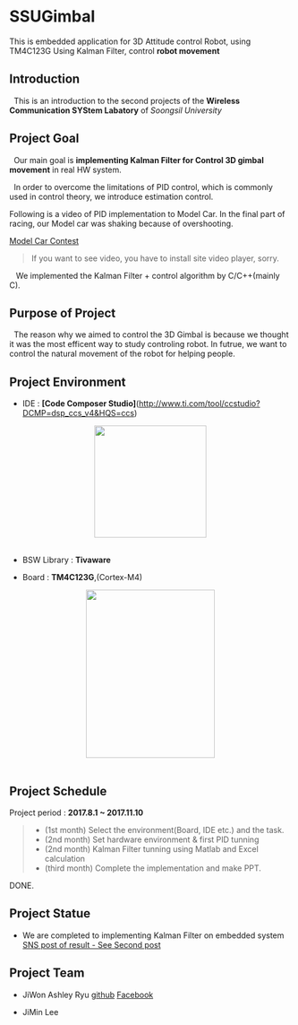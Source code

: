 # SSUGimbal
This is embedded application for 3D Attitude control Robot, using TM4C123G
Using Kalman Filter, control **robot movement**

## Introduction

&nbsp;&nbsp;This is an introduction to the second projects of the **Wireless Communication SYStem Labatory** of *Soongsil University*


## Project Goal

&nbsp;&nbsp;Our main goal is **implementing Kalman Filter for Control 3D gimbal movement** in real HW system.

&nbsp;&nbsp;In order to overcome the limitations of PID control, which is commonly used in control theory, we introduce estimation control.

Following is a video of PID implementation to Model Car. In the final part of racing, our Model car was shaking because of overshooting.

[Model Car Contest](https://serviceapi.nmv.naver.com/flash/convertIframeTag.nhn?vid=5A4841B3B0767AC539C2CE7F8636269FEA2F&outKey=V123b008e8658469e066ec2262953fcca04addb684af4e3d01916c2262953fcca04ad)
> If you want to see video, you have to install site video player, sorry.

 <frame width="544" height="306" src="https://serviceapi.nmv.naver.com/flash/convertIframeTag.nhn?vid=5A4841B3B0767AC539C2CE7F8636269FEA2F&outKey=V123b008e8658469e066ec2262953fcca04addb684af4e3d01916c2262953fcca04ad" frameborder="no" scrolling="no" title="NaverVideo" allow="autoplay; encrypted-media" allowfullscreen></frame>

&nbsp;&nbsp; We implemented the Kalman Filter + control algorithm by C/C++(mainly C).


## Purpose of Project

&nbsp;&nbsp;The reason why we aimed to control the 3D Gimbal is because we thought it was the most efficent way to study controling robot. In futrue, we want to control the natural movement of the robot for helping people.

## Project Environment
- IDE : **[Code Composer Studio]**(http://www.ti.com/tool/ccstudio?DCMP=dsp_ccs_v4&HQS=ccs)
<center> <img src="https://upload.wikimedia.org/wikipedia/en/f/f7/CCS_icon.png"/ width="200" height="200"> </center>
<br>


- BSW Library : **Tivaware**


- Board : **TM4C123G**,(Cortex-M4)
 
<center> <img src="http://processors.wiki.ti.com/images/e/e3/TITivaLaunchpad2A.jpg"/ width="230" height="300"> </center>
<br>

## Project Schedule

Project period : **2017.8.1 ~ 2017.11.10**

> - (1st month) Select the environment(Board, IDE etc.) and the task.
> - (2nd month) Set hardware environment & first PID tunning
> - (2nd month) Kalman Filter tunning using Matlab and Excel calculation
> - (third month) Complete the implementation and make PPT.

DONE.

## Project Statue


- We are completed to implementing Kalman Filter on embedded system
[SNS post of result - See Second post](https://www.instagram.com/p/BbUdTlVj7Ks/)

## Project Team

- JiWon Ashley Ryu [github](https://github.com/AshleyRyu) [Facebook](https://www.facebook.com/JiwonAshleyRyu) 


- JiMin Lee
